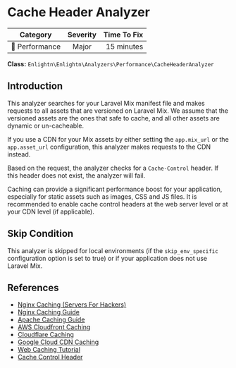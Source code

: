 # Cache Header Analyzer

| Category       | Severity   | Time To Fix  |
| -------------  |:----------:| ------------:|
| :rocket: Performance | Major | 15 minutes   |

**Class:** `Enlightn\Enlightn\Analyzers\Performance\CacheHeaderAnalyzer`

## Introduction

This analyzer searches for your Laravel Mix manifest file and makes requests to all assets that are versioned on Laravel Mix. We assume that the versioned assets are the ones that safe to cache, and all other assets are dynamic or un-cacheable.

If you use a CDN for your Mix assets by either setting the `app.mix_url` or the `app.asset_url` configuration, this analyzer makes requests to the CDN instead.

Based on the request, the analyzer checks for a `Cache-Control` header. If this header does not exist, the analyzer will fail.

Caching can provide a significant performance boost for your application, especially for static assets such as images, CSS and JS files. It is recommended to enable cache control headers at the web server level or at your CDN level (if applicable).

## Skip Condition

This analyzer is skipped for local environments (if the `skip_env_specific` configuration option is set to true) or if your application does not use Laravel Mix.

## References

- [Nginx Caching (Servers For Hackers)](https://serversforhackers.com/c/nginx-caching)
- [Nginx Caching Guide](https://www.nginx.com/blog/nginx-caching-guide/)
- [Apache Caching Guide](https://httpd.apache.org/docs/current/caching.html)
- [AWS Cloudfront Caching](https://docs.aws.amazon.com/AmazonCloudFront/latest/DeveloperGuide/cache-hit-ratio.html)
- [Cloudflare Caching](https://support.cloudflare.com/hc/en-us/articles/202775670-Customizing-Cloudflare-s-cache)
- [Google Cloud CDN Caching](https://cloud.google.com/cdn/docs/caching)
- [Web Caching Tutorial](https://www.mnot.net/cache_docs/)
- [Cache Control Header](https://developer.mozilla.org/en-US/docs/Web/HTTP/Headers/Cache-Control)
